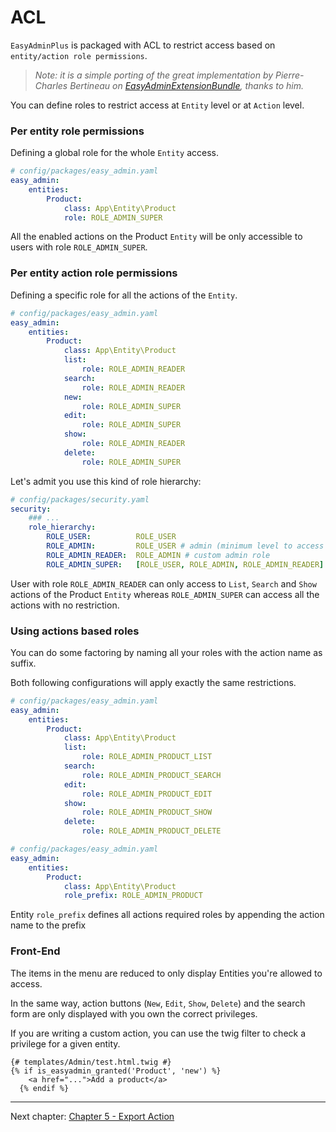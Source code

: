 # ACL

`EasyAdminPlus` is packaged with ACL to restrict access based on `entity/action role permissions`.

> *Note: it is a simple porting of the great implementation by Pierre-Charles Bertineau on [EasyAdminExtensionBundle](https://github.com/alterphp/EasyAdminExtensionBundle), thanks to him.*

You can define roles to restrict access at `Entity` level or at `Action` level.

### Per entity role permissions

Defining a global role for the whole `Entity` access.

```yaml
# config/packages/easy_admin.yaml
easy_admin:
    entities:
        Product:
            class: App\Entity\Product
            role: ROLE_ADMIN_SUPER
```

All the enabled actions on the Product `Entity` will be only accessible to users with role `ROLE_ADMIN_SUPER`.

### Per entity action role permissions

Defining a specific role for all the actions of the `Entity`.

```yaml
# config/packages/easy_admin.yaml
easy_admin:
    entities:
        Product:
            class: App\Entity\Product
            list:
                role: ROLE_ADMIN_READER
            search:
                role: ROLE_ADMIN_READER
            new:
                role: ROLE_ADMIN_SUPER
            edit:
                role: ROLE_ADMIN_SUPER
            show:
                role: ROLE_ADMIN_READER
            delete:
                role: ROLE_ADMIN_SUPER
```

Let's admit you use this kind of role hierarchy:

```yaml
# config/packages/security.yaml
security:
    ### ...
    role_hierarchy:
        ROLE_USER:        	ROLE_USER
        ROLE_ADMIN:       	ROLE_USER # admin (minimum level to access back-office)
        ROLE_ADMIN_READER: 	ROLE_ADMIN # custom admin role
        ROLE_ADMIN_SUPER: 	[ROLE_USER, ROLE_ADMIN, ROLE_ADMIN_READER] # super-admin
```

User with role `ROLE_ADMIN_READER` can only access to `List`, `Search` and `Show` actions of the Product `Entity` whereas `ROLE_ADMIN_SUPER` can access all the actions with no restriction.

### Using actions based roles 

You can do some factoring by naming all your roles with the action name as suffix.

Both following configurations will apply exactly the same restrictions.

```yaml
# config/packages/easy_admin.yaml
easy_admin:
    entities:
        Product:
            class: App\Entity\Product
            list:
                role: ROLE_ADMIN_PRODUCT_LIST
            search:
                role: ROLE_ADMIN_PRODUCT_SEARCH
            edit:
                role: ROLE_ADMIN_PRODUCT_EDIT
            show:
                role: ROLE_ADMIN_PRODUCT_SHOW
            delete:
                role: ROLE_ADMIN_PRODUCT_DELETE
```

```yaml
# config/packages/easy_admin.yaml
easy_admin:
    entities:
        Product:
            class: App\Entity\Product
            role_prefix: ROLE_ADMIN_PRODUCT
```

Entity `role_prefix` defines all actions required roles by appending the action name to the prefix

### Front-End

The items in the menu are reduced to only display Entities you're allowed to access.

In the same way, action buttons (`New`, `Edit`, `Show`, `Delete`) and the search form are only displayed with you own the correct privileges.

If you are writing a custom action, you can use the twig filter to check a privilege for a given entity.

```twig
{# templates/Admin/test.html.twig #}
{% if is_easyadmin_granted('Product', 'new') %}
    <a href="...">Add a product</a>
  {% endif %}
```

----------

Next chapter: [Chapter 5 - Export Action](chapter-5.md)